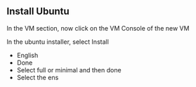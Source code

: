 ## Install Ubuntu

In the VM section, now click on the VM Console of the new VM

In the ubuntu installer, select Install

- English
- Done
- Select full or minimal and then done
- Select the ens